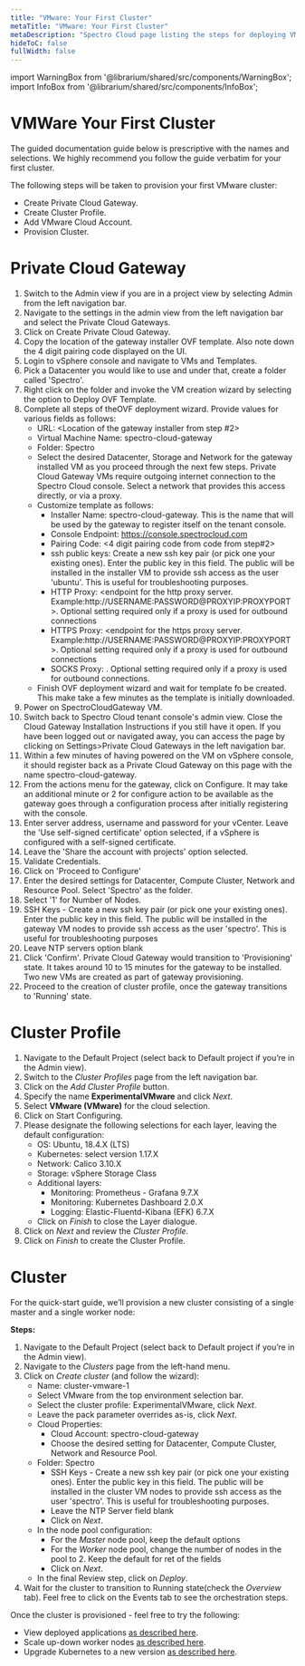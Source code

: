 ```yaml
---
title: "VMware: Your First Cluster"
metaTitle: "VMware: Your First Cluster"
metaDescription: "Spectro Cloud page listing the steps for deploying VMware clusters"
hideToC: false
fullWidth: false
---
```


import WarningBox from '@librarium/shared/src/components/WarningBox';
import InfoBox from '@librarium/shared/src/components/InfoBox';

# VMWare Your First Cluster

<InfoBox>
The guided documentation guide below is prescriptive with the names and selections. We highly recommend you follow the guide verbatim for your first cluster.
</InfoBox>

The following steps will be taken to provision your first VMware cluster:

* Create Private Cloud Gateway.
* Create Cluster Profile.
* Add VMware Cloud Account.
* Provision Cluster.

# Private Cloud Gateway

1. Switch to the Admin view if you are in a project view by selecting Admin from the left navigation bar. 
2. Navigate to the settings in the admin view from the left navigation bar and select the Private Cloud Gateways.
3. Click on Create Private Cloud Gateway.
4. Copy the location of the gateway installer OVF template. Also note down the 4 digit pairing code displayed on the UI.
5. Login to vSphere console and navigate to VMs and Templates.
6. Pick a Datacenter you would like to use and under that, create a folder called 'Spectro'.
7. Right click on the folder and invoke the VM creation wizard by selecting the option to Deploy OVF Template.
8. Complete all steps of theOVF deployment wizard. Provide values for various fields as follows:
    * URL: <Location of the gateway installer from step #2>
    * Virtual Machine Name: spectro-cloud-gateway
    * Folder: Spectro
    * Select the desired Datacenter, Storage and Network for the gateway installed VM as you proceed through the next few steps. Private Cloud Gateway VMs require outgoing internet connection to the Spectro Cloud console. Select a network that provides this access directly, or via a proxy. 
    * Customize template as follows:
        * Installer Name: spectro-cloud-gateway. This is the name that will be used by the gateway to register itself on the tenant console. 
        * Console  Endpoint: https://console.spectrocloud.com
        * Pairing Code: <4 digit pairing code from code from step#2>
        * ssh public keys: Create a new ssh key pair (or pick one your existing ones). Enter the public key in this field. The public will be installed in the installer VM to provide ssh access as the user 'ubuntu'. This is useful for troubleshooting purposes. 
        * HTTP Proxy: <endpoint for the http proxy server. Example:http://USERNAME:PASSWORD@PROXYIP:PROXYPORT>. Optional setting required only if a proxy is used for outbound connections
        * HTTPS Proxy: <endpoint for the https proxy server. Example:http://USERNAME:PASSWORD@PROXYIP:PROXYPORT>. Optional setting required only if a proxy is used for outbound connections
        * SOCKS Proxy: <endpoint for the SOCKS proxy server. Example:PROXYIP:PROXYPORT> . Optional setting required only if a proxy is used for outbound connections.
    * Finish OVF deployment wizard and wait for template fo be created. This make take a few minutes as the template is initially downloaded. 
9. Power on SpectroCloudGateway VM. 
10. Switch back to Spectro Cloud tenant console's admin view. Close the Cloud Gateway Installation Instructions if you still have it open. If you have been logged out or navigated away, you can access the page by clicking on Settings>Private Cloud Gateways in the left navigation bar.
11. Within a few minutes of having powered on the VM on vSphere console, it should register back as a Private Cloud Gateway on this page with the name spectro-cloud-gateway. 
12. From the actions menu for the gateway, click on Configure. It may take an additional minute or 2 for configure action to be available as the gateway goes through a configuration process after initially registering with the console. 
13. Enter server address, username and password for your vCenter. Leave the 'Use self-signed certificate' option selected, if a vSphere is configured with  a self-signed certificate. 
14. Leave the 'Share the account with projects' option selected. 
15. Validate Credentials. 
16. Click on 'Proceed to Configure'
17. Enter the desired settings for Datacenter, Compute Cluster, Network and Resource Pool. Select 'Spectro' as the folder. 
18. Select '1' for Number of Nodes. 
19. SSH Keys - Create a new ssh key pair (or pick one your existing ones).  Enter the public key in this field. The public will be installed in the gateway VM nodes to provide ssh access as the user 'spectro'. This is useful for troubleshooting purposes 
20. Leave NTP servers option blank
21. Click 'Confirm'. Private Cloud Gateway would transition to 'Provisioning' state. It takes around 10 to 15 minutes for the gateway to be installed. Two new VMs are created as part of gateway provisioning.
22. Proceed to the creation of cluster profile, once the gateway transitions to 'Running' state.

# Cluster Profile

1. Navigate to the Default Project (select back to Default project if you’re in the Admin view).
1. Switch to the *Cluster Profiles* page from the left navigation bar.
1. Click on the *Add Cluster Profile* button.
1. Specify the name **ExperimentalVMware** and click *Next*.
1. Select **VMware (VMware)** for the cloud selection.
1. Click on Start Configuring.
1. Please designate the following selections for each layer, leaving the default configuration:
    * OS: Ubuntu, 18.4.X (LTS)
    * Kubernetes: select version 1.17.X
    * Network: Calico 3.10.X
    * Storage: vSphere Storage Class
    * Additional layers:
        * Monitoring: Prometheus - Grafana 9.7.X
        * Monitoring: Kubernetes Dashboard 2.0.X
        * Logging: Elastic-Fluentd-Kibana (EFK) 6.7.X
    * Click on *Finish* to close the Layer dialogue.
1. Click on *Next* and review the *Cluster Profile*.
1. Click on *Finish* to create the Cluster Profile.


# Cluster

For the quick-start guide, we’ll provision a new cluster consisting of a single master and a single worker node:

**Steps:**

1. Navigate to the Default Project (select back to Default project if you’re in the Admin view).
1. Navigate to the *Clusters* page from the left-hand menu.
1. Click on *Create cluster* (and follow the wizard):
    * Name: cluster-vmware-1
    * Select VMware from the top environment selection bar. 
    * Select the cluster profile: ExperimentalVMware, click *Next*.
    * Leave the pack parameter overrides as-is, click *Next*.
    * Cloud Properties:
        * Cloud Account: spectro-cloud-gateway
        * Choose the desired setting for Datacenter, Compute Cluster, Network and Resource Pool. 
	* Folder: Spectro
        * SSH Keys - Create a new ssh key pair (or pick one your existing ones).  Enter the public key in this field. The public will be installed in the cluster VM nodes to provide ssh access as the user 'spectro'. This is useful for troubleshooting purposes.
        * Leave the NTP Server field blank
        * Click on *Next*.
    * In the node pool configuration:
        * For the *Master* node pool, keep the default options
        * For the *Worker* node pool, change the number of nodes in the pool to 2. Keep the default for ret of the fields
        * Click on *Next*.
    * In the final Review step, click on *Deploy*.
1. Wait for the cluster to transition to  Running state(check the *Overview* tab). Feel free to click on the Events tab to see the orchestration steps.

Once the cluster is provisioned - feel free to try the following:

* View deployed applications [as described here](/clusters).
* Scale up-down worker nodes [as described here](/clusters/vmware-clusters#clusterscaling).
* Upgrade Kubernetes to a new version [as described here](/cluster-profiles/task-update-profile).
